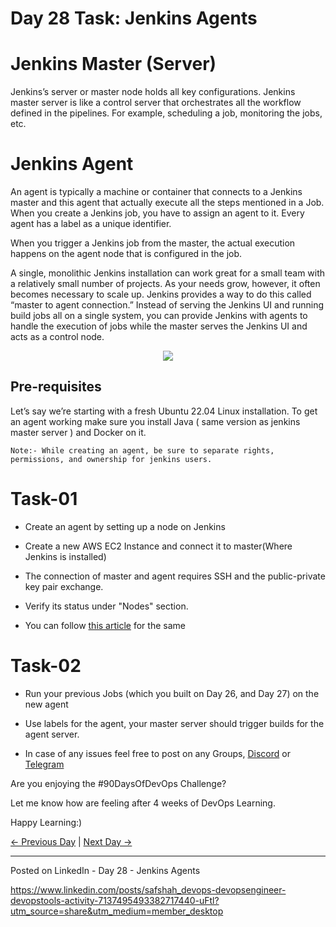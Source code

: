 # Day 28 Task: Jenkins Agents

# Jenkins Master (Server)

Jenkins’s server or master node holds all key configurations. Jenkins master server is like a control server that orchestrates all the workflow defined in the pipelines. For example, scheduling a job, monitoring the jobs, etc.

# Jenkins Agent

An agent is typically a machine or container that connects to a Jenkins master and this agent that actually execute all the steps mentioned in a Job. When you create a Jenkins job, you have to assign an agent to it. Every agent has a label as a unique identifier.

When you trigger a Jenkins job from the master, the actual execution happens on the agent node that is configured in the job.

A single, monolithic Jenkins installation can work great for a small team with a relatively small number of projects. As your needs grow, however, it often becomes necessary to scale up. Jenkins provides a way to do this called “master to agent connection.” Instead of serving the Jenkins UI and running build jobs all on a single system, you can provide Jenkins with agents to handle the execution of jobs while the master serves the Jenkins UI and acts as a control node.

 <p align="center"><img align="center" src="https://user-images.githubusercontent.com/115981550/215276859-fa140ab7-e905-41c9-8ae2-1eef577c5e72.png" /></p>

## Pre-requisites

Let’s say we’re starting with a fresh Ubuntu 22.04 Linux installation. To get an agent working make sure you install Java ( same version as jenkins master server ) and Docker on it.

`Note:-
While creating an agent, be sure to separate rights, permissions, and ownership for jenkins users. `

# Task-01

- Create an agent by setting up a node on Jenkins

- Create a new AWS EC2 Instance and connect it to master(Where Jenkins is installed)

- The connection of master and agent requires SSH and the public-private key pair exchange.
- Verify its status under "Nodes" section.

- You can follow [this article](https://www.linkedin.com/posts/chetanrakhra_devops-project-share-activity-7017885886461698048-os5f?utm_source=share&utm_medium=member_android) for the same

# Task-02

- Run your previous Jobs (which you built on Day 26, and Day 27) on the new agent

- Use labels for the agent, your master server should trigger builds for the agent server.

- In case of any issues feel free to post on any Groups, [Discord](https://discord.gg/Q6ntmMtH) or [Telegram](https://t.me/trainwithshubham)

Are you enjoying the #90DaysOfDevOps Challenge?

Let me know how are feeling after 4 weeks of DevOps Learning.

Happy Learning:)

[← Previous Day](../day27/README.md) | [Next Day →](../day29/README.md)


-----------------------------------------------------
Posted on LinkedIn - Day 28 - Jenkins Agents

https://www.linkedin.com/posts/safshah_devops-devopsengineer-devopstools-activity-7137495493382717440-uFtl?utm_source=share&utm_medium=member_desktop